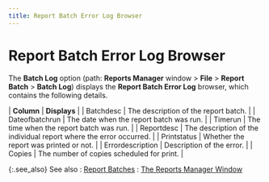```yaml
---
title: Report Batch Error Log Browser
---
```


# Report Batch Error Log Browser


The **Batch Log** option (path:  **Reports Manager** window > **File** > **Report 
 Batch** > **Batch Log**) displays  the **Report Batch Error Log** browser,  which contains the following details.


| **Column** | **Displays** |
| Batchdesc | The description of the report batch. |
| Dateofbatchrun | The date when the report batch was run. |
| Timerun | The time when the report batch was run. |
| Reportdesc | The description of the individual report where the error occurred. |
| Printstatus | Whether the report was printed or not. |
| Errordescription | Description of the error. |
| Copies | The number of copies scheduled for print. |



{:.see_also}
See also
: [Report Batches]({{site.rmgr_baseurl}}/manager/window/report-batches/report_batches.html)
: [The  Reports Manager Window]({{site.rmgr_baseurl}}/manager/window/report_manager_graphic_user_interface.html)
